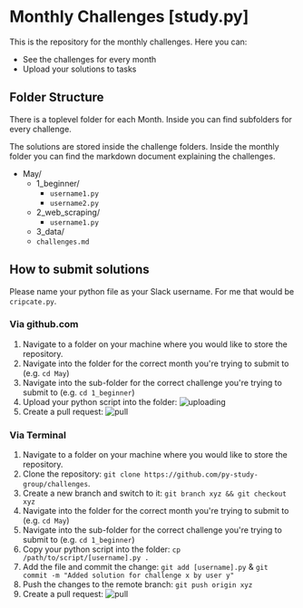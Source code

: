 # Monthly Challenges [study.py]

This is the repository for the monthly challenges. Here you can:

* See the challenges for every month
* Upload your solutions to tasks

## Folder Structure

There is a toplevel folder for each Month. Inside you can find subfolders for every challenge.

The solutions are stored inside the challenge folders.
Inside the monthly folder you can find the markdown document explaining the challenges.

* May/
  * 1_beginner/
    * `username1.py`
    * `username2.py`
  * 2_web_scraping/
    * `username1.py`
  * 3_data/
  * `challenges.md`

## How to submit solutions

Please name your python file as your Slack username. For me that would be `cripcate.py`.

### Via github.com

1. Navigate to a folder on your machine where you would like to store the repository.
3. Navigate into the folder for the correct month you're trying to submit to (e.g. `cd May`)
4. Navigate into the sub-folder for the correct challenge you're trying to submit to (e.g. `cd 1_beginner`)
5. Upload your python script into the folder: ![uploading](https://i.imgur.com/gbdCvKF.png)
6. Create a pull request: ![pull](https://i.imgur.com/0ngU8Wy.png)

### Via Terminal

1. Navigate to a folder on your machine where you would like to store the repository.
2. Clone the repository: `git clone https://github.com/py-study-group/challenges`.
3. Create a new branch and switch to it: `git branch xyz && git checkout xyz`
4. Navigate into the folder for the correct month you're trying to submit to (e.g. `cd May`)
5. Navigate into the sub-folder for the correct challenge you're trying to submit to (e.g. `cd 1_beginner`)
6. Copy your python script into the folder: `cp /path/to/script/[username].py .`
7. Add the file and commit the change: `git add [username].py` & `git commit -m "Added solution for challenge x by user y"`
8. Push the changes to the remote branch: `git push origin xyz`
9. Create a pull request: ![pull](https://i.imgur.com/0ngU8Wy.png)

